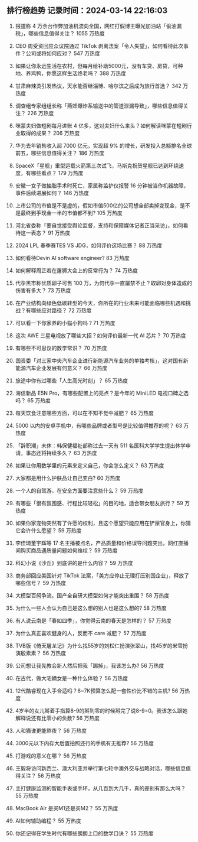
## 排行榜趋势 记录时间：2024-03-14 22:16:03
  
  1. 报道称 4 万余台作弊加油机流向全国，网红打假博主曝光加油站「偷油漏税」，哪些信息值得关注？ 1055 万热度
    
  2. CEO 周受资回应众议院通过 TikTok 剥离法案「令人失望」，如何看待此次事件？公司或将如何应对？ 547 万热度
    
  3. 如果让你永远生活在农村，但每月给补助5000元，没有车贷、房贷，可种地、养鸡鸭，你愿这样生活终老吗？ 388 万热度
    
  4. 甘肃麻辣烫引发热议，天水能否继淄博、哈尔滨之后成为旅行首选？ 342 万热度
    
  5. 调查组专家组组长称「燕郊爆炸系输送中的管道泄漏导致」，哪些信息值得关注？ 226 万热度
    
  6. 咪蒙夫妇做短剧每月进账 4 亿多，这对夫妇什么来头？如何解读咪蒙在短剧行业取得的成果？ 206 万热度
    
  7. 华为去年销售收入超 7000 亿元，实现超 9% 的增长，研发投入总额排名全球前五，哪些信息值得关注？ 186 万热度
    
  8. SpaceX「星舰」重型运载火箭第三次试飞，马斯克祝贺星舰已达到环绕速度，有哪些看点？ 179 万热度
    
  9. 安徽一女子做抽脂手术时死亡，家属称监护仪报警 16 分钟被当作机器故障，事件后续进展如何？ 146 万热度
    
  10. 上市公司的市值是不是虚的，假如市值500亿的公司想全部卖掉变现金，是不是最终到手现金一半的市值都不到? 105 万热度
    
  11. 河北省委称「要自觉接受舆论监督，支持和保障媒体记者正当采访」，如何看待这一表态？ 91 万热度
    
  12. 2024 LPL 春季赛TES VS JDG，如何评价这场比赛？ 88 万热度
    
  13. 如何看待Devin AI software engineer? 83 万热度
    
  14. 如何解释周芷若在屠狮大会上的反常行为？ 74 万热度
    
  15. 代孕黑市称优质卵子可售 100 万，为何代孕一直屡禁不止？取卵对身体造成的伤害有多大？ 73 万热度
    
  16. 在产业结构向绿色低碳转型的今天，你所在的行业未来可能面临哪些机遇和挑战？有哪些应对路径？ 72 万热度
    
  17. 可以看一下你家养的小猫小狗吗    ? 71 万热度
    
  18. 这次 AWE 三星电视放了哪些大招？如何评价最新一代 AI 芯片？ 70 万热度
    
  19. 有哪些不可思议的数学常识？ 70 万热度
    
  20. 国资委「对三家中央汽车企业进行新能源汽车业务的单独考核」，这对国有新能源汽车企业发展有何意义？ 66 万热度
    
  21. 旅途中你有过哪些「人生高光时刻」？ 65 万热度
    
  22. 海信新品 E5N Pro，有哪些配置上的亮点？是今年的 MiniLED 电视口碑之选吗？ 65 万热度
    
  23. 每天饮食注意哪些方面，可以在不知不觉中减肥？ 65 万热度
    
  24. 5000 以内的安卓手机中，有哪些品牌或者型号是比较值得推荐的呢？ 63 万热度
    
  25. 「辞职潮」未休：韩保健福祉部称过去一天有 511 名医科大学学生提出休学申请，事态还将持续多久？ 63 万热度
    
  26. 如果让你用数学里的元素来定义自己，你会怎么定义？ 63 万热度
    
  27. 大家都是用什么护肤品让自己变白? 60 万热度
    
  28. 一个人的自驾游，在安全方面要注意些什么？ 59 万热度
    
  29. 有哪些「很有氛围感、行程比较轻松」的目的地，适合带女朋友旅行？ 59 万热度
    
  30. 如果你家宠物突然有了许愿的权利，且这个愿望只能应用在铲屎官身上，你猜它会许什么愿望？ 59 万热度
    
  31. 李佳琦董宇辉等 17 名主播被点名，产品质量和价格误导问题突出，网红直播间购买商品遇质量问题如何维权？ 59 万热度
    
  32. 科幻小说《沙丘》到底讲的是什么内容？ 59 万热度
    
  33. 商务部回应美国针对 TikTok 法案，「美方应停止无理打压别国企业」，释放了哪些信号？ 59 万热度
    
  34. 大模型百舸争流，国产全自研大模型如何才能突出重围？ 58 万热度
    
  35. 为什么一些人会认为自己是这么想的别人也是这么想的? 58 万热度
    
  36. 有人说云南是「春如四季」，你觉得云南的春天是怎样的？ 57 万热度
    
  37. 为什么真正喜欢健身的人，反而不 care 减肥？ 57 万热度
    
  38. TVB版《倚天屠龙记》为什么找55岁的刘松仁扮演张翠山，找45岁的米雪扮演殷素素？ 56 万热度
    
  39. 公司想让我先教会新人然后把我「踢掉」，我该怎么办? 56 万热度
    
  40. 在古代，做大宅嫡女是一种什么体验？ 56 万热度
    
  41. 12代酷睿现在入手合适吗？6~7K预算怎么配一套性价比不错的主机? 56 万热度
    
  42. 4岁半的女儿掰着手指算8-9的掰到零的时候掰完了说8-9=0。我该怎么跟她解释说还有比零小的负数? 56 万热度
    
  43. 人和猫谁更能熬夜？ 56 万热度
    
  44. 3000元以下内存大后置拍照还行的手机有无推荐? 56 万热度
    
  45. 打游戏的意义在哪？ 56 万热度
    
  46. 王毅将访问新西兰、澳大利亚并举行第七轮中澳外交与战略对话，哪些信息值得关注？ 56 万热度
    
  47. 主打健康监测的智能手表或手环，从几百到大几千，真的差别有那么大吗？ 55 万热度
    
  48. MacBook Air 是买M1还是买M2？ 55 万热度
    
  49. AI如何辅助编程？ 55 万热度
    
  50. 你还记得在学生时代有哪些朗朗上口的数学口诀？ 55 万热度
    